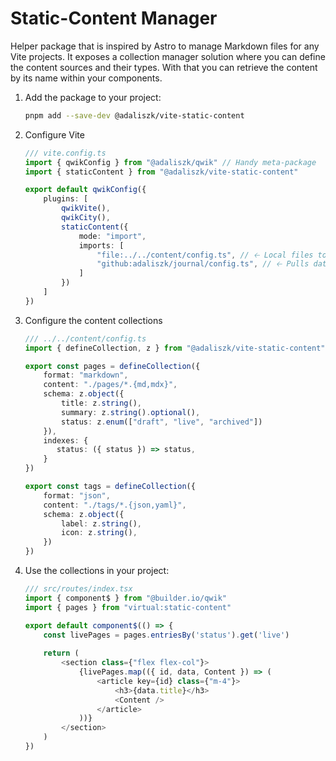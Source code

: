 # Static-Content Manager

Helper package that is inspired by Astro to manage Markdown files for any Vite projects. It exposes
a collection manager solution where you can define the content sources and their types. With that you
can retrieve the content by its name within your components.

1. Add the package to your project:
   ```bash
   pnpm add --save-dev @adaliszk/vite-static-content
   ```
2. Configure Vite
   ```typescript
   /// vite.config.ts
   import { qwikConfig } from "@adaliszk/qwik" // Handy meta-package
   import { staticContent } from "@adaliszk/vite-static-content"

   export default qwikConfig({
       plugins: [
           qwikVite(),
           qwikCity(),
           staticContent({
               mode: "import",
               imports: [
                   "file:../../content/config.ts", // 🡠 Local files to declare content collections
                   "github:adaliszk/journal/config.ts", // 🡠 Pulls data from a repository
               ]
           })
       ]
   })
   ```
3. Configure the content collections
   ```typescript
   /// ../../content/config.ts
   import { defineCollection, z } from "@adaliszk/vite-static-content"
   
   export const pages = defineCollection({
       format: "markdown",
       content: "./pages/*.{md,mdx}",
       schema: z.object({
           title: z.string(),
           summary: z.string().optional(),
           status: z.enum(["draft", "live", "archived"])
       }),
       indexes: {
          status: ({ status }) => status,
       }
   })
   
   export const tags = defineCollection({
       format: "json",
       content: "./tags/*.{json,yaml}",
       schema: z.object({
           label: z.string(),
           icon: z.string(),  
       })
   })
   ```
4. Use the collections in your project:
   ```typescript jsx
   /// src/routes/index.tsx
   import { component$ } from "@builder.io/qwik"
   import { pages } from "virtual:static-content"

   export default component$(() => {
       const livePages = pages.entriesBy('status').get('live')
     
       return (
           <section class={"flex flex-col"}>
               {livePages.map(({ id, data, Content }) => (
                   <article key={id} class={"m-4"}>
                       <h3>{data.title}</h3>
                       <Content />
                   </article>
               ))}
           </section>
       )
   })
   ```